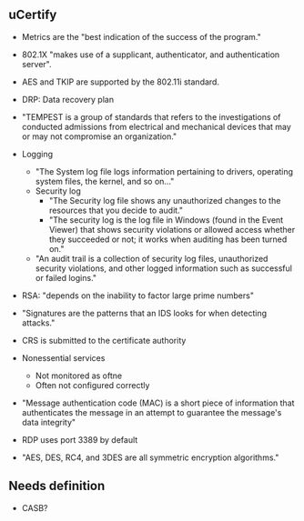 ## uCertify

- Metrics are the "best indication of the success of the program."
- 802.1X "makes use of a supplicant, authenticator, and authentication server".
- AES and TKIP are supported by the 802.11i standard.

- DRP: Data recovery plan
- "TEMPEST is a group of standards that refers to the investigations of conducted admissions from electrical and mechanical devices that may or may not compromise an organization."
- Logging
  - "The System log file logs information pertaining to drivers, operating system files, the kernel, and so on..."
  - Security log
    - "The Security log file shows any unauthorized changes to the resources that you decide to audit."
    - "The security log is the log file in Windows (found in the Event Viewer) that shows security violations or allowed access whether they succeeded or not; it works when auditing has been turned on."
  - "An audit trail is a collection of security log files, unauthorized security violations, and other logged information such as successful or failed logins."
- RSA: "depends on the inability to factor large prime numbers"
- "Signatures are the patterns that an IDS looks for when detecting attacks."
- CRS is submitted to the certificate authority
- Nonessential services
  - Not monitored as oftne
  - Often not configured correctly
- "Message authentication code (MAC) is a short piece of information that authenticates the message in an attempt to guarantee the message's data integrity"
- RDP uses port 3389 by default
- "AES, DES, RC4, and 3DES are all symmetric encryption algorithms."

## Needs definition

- CASB?
